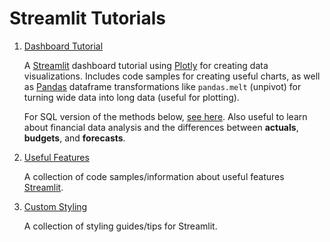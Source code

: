 # Streamlit Tutorials

1. [Dashboard Tutorial](./dashboard-tutorial/)

    A [Streamlit](https://docs.streamlit.io/) dashboard tutorial using [Plotly](https://plotly.com/python/) for creating data visualizations. Includes code samples for creating useful charts, as well as [Pandas](https://pandas.pydata.org/docs/reference/api/pandas.melt.html) dataframe transformations like `pandas.melt` (unpivot) for turning wide data into long data (useful for plotting).

    For SQL version of the methods below, [see here](https://github.com/andfanilo/social-media-tutorials/blob/master/20230816-stdashboard/streamlit_app.py). Also useful to learn about financial data analysis and the differences between **actuals**, **budgets**, and **forecasts**.

2. [Useful Features](./useful-features/)

    A collection of code samples/information about useful features [Streamlit](https://docs.streamlit.io/).

3. [Custom Styling](./custom-styling/)

   A collection of styling guides/tips for Streamlit.
